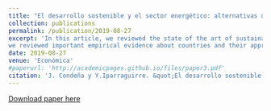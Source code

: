 ```yaml
---
title: "El desarrollo sostenible y el sector energético: alternativas disponibles"
collection: publications
permalink: /publication/2019-08-27
excerpt: 'In this article, we reviewed the state of the art of sustainable development and energy sector. Moreover,
we reviewed important empirical evidence about countries and their approach of using renewable energies within a frame of sustainable development.'
date: 2019-08-27
venue: 'Económica'
#paperurl: 'http://academicpages.github.io/files/paper3.pdf'
citation: 'J. Condeña y Y.Iparraguirre. &quot;El desarrollo sostenible y el sector energético: alternativas disponibles.&quot; <i>Económica</i>. 2019. Año 6-N°9: 26-32.'
---
```


[Download paper here](https://drive.google.com/file/d/16vtctwFY7wju4TKgKTNxGCH45TD0wrq0/view?usp=sharing)

